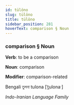 ```yaml
---
id: tülöno
slug: tülöno
title: tülöno
sidebar_position: 281
hoverText: comparison § Noun
---
```


### comparison § Noun

**Verb**: to be a comparison

**Noun**: comparison

**Modifier**: comparison-related

Bengali তুলনা tulona [ˈt̪ulonaˑ]

*Indo-Iranian Language Family*